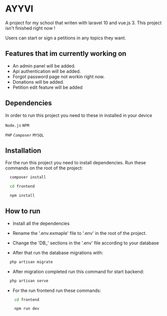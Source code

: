 
# AYYVI

A project for my school that writen with laravel 10 and vue.js 3. This project isn't finished right now !

Users can start or sign a petitions in any topics they want.



## Features that im currently working on

- An admin panel will be added.
- Api authentication will be added.
- Forgot password page not workin right now.
- Donations will be added.
- Petition edit feature will be added


  
## Dependencies

In order to run this project you need to these in installed in your device 

`Node.js`
`NPM`

`PHP`
`Composer` `MYSQL`

  
## Installation

For the run this project you need to install dependencies. Run these commands on the root of the project:

```bash 
  composer install
```
```bash 
  cd frontend
```
```bash 
  npm install
```
    
## How to run

- Install all the dependencies

- Rename the '.env.exmaple' file to '.env' in the root of the project.
- Change the 'DB_' sections in the '.env' file according to your database 
- After that run the database migrations with:

```bash
  php artisan migrate
```

- After migration completed run this command for start backend:

```bash
  php artisan serve
```

- For the run frontend run these commands:
```bash
    cd frontend
```
```bash
    npm run dev
```

  
